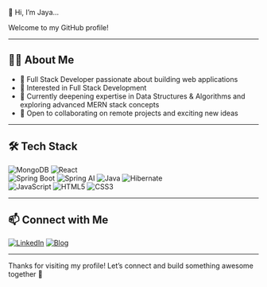 👋 Hi, I’m Jaya...



Welcome to my GitHub profile!

---

## 👨‍💻 About Me

- 🚀 Full Stack Developer passionate about building web applications
- 👀 Interested in Full Stack Development 
- 🌱  Currently deepening expertise in Data Structures & Algorithms and exploring advanced MERN stack concepts
- 💞️ Open to collaborating on remote projects and exciting new ideas

---

## 🛠️ Tech Stack

![MongoDB](https://img.shields.io/badge/-MongoDB-4EA94B?logo=mongodb&logoColor=white)
![React](https://img.shields.io/badge/-React-61DAFB?logo=react&logoColor=white)
<br>
![Spring Boot](https://img.shields.io/badge/-Spring%20Boot-6DB33F?logo=spring-boot&logoColor=white)
![Spring AI](https://img.shields.io/badge/-Spring%20AI-6DB33F?logo=spring&logoColor=white)
![Java](https://img.shields.io/badge/-Java-007396?logo=java&logoColor=white)
![Hibernate](https://img.shields.io/badge/-Hibernate-59666C?logo=hibernate&logoColor=white)
<br>
![JavaScript](https://img.shields.io/badge/-JavaScript-F7DF1E?logo=javascript&logoColor=black)
![HTML5](https://img.shields.io/badge/-HTML5-E34F26?logo=html5&logoColor=white)
![CSS3](https://img.shields.io/badge/-CSS3-1572B6?logo=css3&logoColor=white)

---

## 📫 Connect with Me

[![LinkedIn](https://img.shields.io/badge/-LinkedIn-0077B5?logo=linkedin&logoColor=white)](https://www.linkedin.com/in/jayarani-ys/)
[![Blog](https://img.shields.io/badge/-Blog-2962FF?logo=hashnode&logoColor=white)](https://jayalloyd.hashnode.dev/)

---

Thanks for visiting my profile! Let’s connect and build something awesome together 🚀
